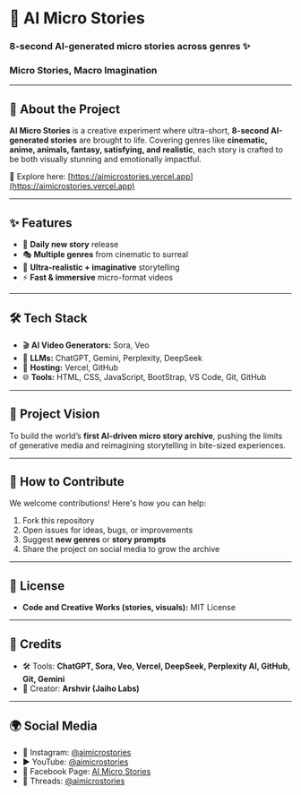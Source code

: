 # 🎥 AI Micro Stories  

### 8-second AI-generated micro stories across genres ✨  
### Micro Stories, Macro Imagination

---

## 📖 About the Project  
**AI Micro Stories** is a creative experiment where ultra-short, **8-second AI-generated stories** are brought to life. Covering genres like **cinematic, anime, animals, fantasy, satisfying, and realistic**, each story is crafted to be both visually stunning and emotionally impactful.  

🔗 Explore here: [https://aimicrostories.vercel.app](https://aimicrostories.vercel.app)  

---

## ✨ Features  
- 🌅 **Daily new story** release  
- 🎭 **Multiple genres** from cinematic to surreal  
- 🎨 **Ultra-realistic + imaginative** storytelling  
- ⚡ **Fast & immersive** micro-format videos  

---

## 🛠 Tech Stack  
- 🎬 **AI Video Generators:** Sora, Veo  
- 🧠 **LLMs:** ChatGPT, Gemini, Perplexity, DeepSeek 
- 🤖 **Hosting:** Vercel, GitHub  
- 🌐 **Tools:** HTML, CSS, JavaScript, BootStrap, VS Code, Git, GitHub 

---

## 🚀 Project Vision  
To build the world’s **first AI-driven micro story archive**, pushing the limits of generative media and reimagining storytelling in bite-sized experiences.  

---

## 🤝 How to Contribute  
We welcome contributions! Here's how you can help:  
1. Fork this repository  
2. Open issues for ideas, bugs, or improvements  
3. Suggest **new genres** or **story prompts**  
4. Share the project on social media to grow the archive  

---

## 📜 License  
- **Code and Creative Works (stories, visuals):** MIT License  
<!-- **Creative Works (stories, visuals):** CC BY-NC 4.0 --> 

---

## 🙌 Credits  
- 🛠 Tools: **ChatGPT, Sora, Veo, Vercel, DeepSeek, Perplexity AI, GitHub, Git, Gemini**  
- 👤 Creator: **Arshvir (Jaiho Labs)**  

---

## 🌍 Social Media  
- 📸 Instagram: [@aimicrostories](https://instagram.com/aimicrostories)  
- ▶️ YouTube: [@aimicrostories](https://www.youtube.com/@aimicrostories)
- 📘 Facebook Page: [AI Micro Stories](https://www.facebook.com/people/aimicrostories/61580500825522/)
- 🧵 Threads: [@aimicrostories](https://www.threads.com/@aimicrostories)